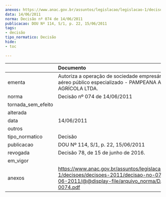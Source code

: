 ```yaml
---
anexos: https://www.anac.gov.br/assuntos/legislacao/legislacao-1/decisoes/decisoes-2011/decisao-no-074-de-14-06-2011/@@display-file/arquivo_norma/DA2011-0074.pdf
data: 14/06/2011
norma: Decisão nº 074 de 14/06/2011
publicacao: DOU Nº 114, S/1, p. 22, 15/06/2011
tags:
- decisão
tipo_normatico: Decisão
hide: 
- toc 
 
---
```


|                    | Documento                                                                                                                                                 |
|:-------------------|:----------------------------------------------------------------------------------------------------------------------------------------------------------|
| ementa             | Autoriza a operação de sociedade empresária de serviço aéreo público especializado - PAMPEANA AERO AGRÍCOLA LTDA.                                         |
| norma              | Decisão nº 074 de 14/06/2011                                                                                                                              |
| tornada_sem_efeito |                                                                                                                                                           |
| alterada           |                                                                                                                                                           |
| data               | 14/06/2011                                                                                                                                                |
| outros             |                                                                                                                                                           |
| tipo_normatico     | Decisão                                                                                                                                                   |
| publicacao         | DOU Nº 114, S/1, p. 22, 15/06/2011                                                                                                                        |
| revogada           | Decisão 78, de 15 de junho de 2016.                                                                                                                       |
| em_vigor           |                                                                                                                                                           |
| anexos             | https://www.anac.gov.br/assuntos/legislacao/legislacao-1/decisoes/decisoes-2011/decisao-no-074-de-14-06-2011/@@display-file/arquivo_norma/DA2011-0074.pdf |